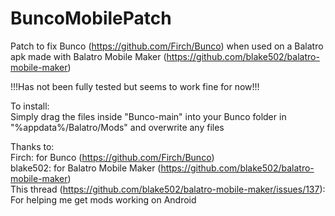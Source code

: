 # BuncoMobilePatch
Patch to fix Bunco (https://github.com/Firch/Bunco) when used on a Balatro apk made with Balatro Mobile Maker (https://github.com/blake502/balatro-mobile-maker)

!!!Has not been fully tested but seems to work fine for now!!!

To install: <br/>
Simply drag the files inside "Bunco-main" into your Bunco folder in "%appdata%/Balatro/Mods" and overwrite any files


Thanks to: <br/>
Firch: for Bunco (https://github.com/Firch/Bunco) <br/>
blake502: for Balatro Mobile Maker (https://github.com/blake502/balatro-mobile-maker) <br/>
This thread (https://github.com/blake502/balatro-mobile-maker/issues/137): For helping me get mods working on Android <br/>

